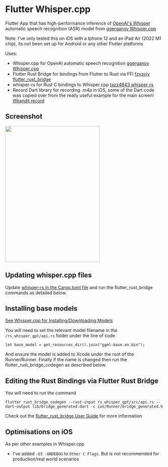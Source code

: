 # Flutter Whisper.cpp

Flutter App that has high-performance inference of [OpenAI's Whisper](https://github.com/openai/whisper) automatic speech recognition (ASR) model from [ggerganov Whisper.cpp](https://github.com/ggerganov/whisper.cpp)

Note: I've only tested this on iOS with a Iphone 12 and an iPad Air (2022 M1 chip), its not been set up for Android or any other Flutter platforms

Uses:
- Whisper.cpp for OpenAI automatic speech recognition [ggerganov Whisper.cpp](https://github.com/ggerganov/whisper.cpp)
- Flutter Rust Bridge for bindings from Flutter to Rust via FFI [fzyzcjy flutter_rust_bridge](https://github.com/fzyzcjy/flutter_rust_bridge)
- whisper-rs for Rust C bindings to Whisper.cpp [tazz4843 whisper-rs](https://github.com/tazz4843/whisper-rs)
- Record Dart library for recording .m4a in iOS, some of the Dart code was copied over from the really useful example for the main screen! [llfbandit record](https://github.com/llfbandit/record)

## Screenshot 


<img src="https://user-images.githubusercontent.com/20296911/229306858-56e52825-b16d-4b08-b810-75360bb65a2d.jpeg" width=300 height=432>

## Updating whisper.cpp files 

Update [whisper-rs in the Cargo.toml file](https://github.com/lyledean1/flutter_whisper.cpp/blob/ee49c35935ad549e0eebfef226b98a06c65ca5b6/rs_whisper_gpt/Cargo.toml#LL20C14-L20C19) and run the flutter_rust_bridge commands as detailed below. 

## Installing base models

[See Whisper.cpp for Installing/Downloading Models](https://github.com/ggerganov/whisper.cpp/tree/master/models#readme)

You will need to set the relevant model filename in the `/rs_whisper_gpt/api.rs` folder under the line of code
```
let base_model = get_resources_dir().join("ggml-base.en.bin");
```

And ensure the model is added to Xcode under the root of the Runner/Runner. Finally if the name is changed then run the flutter_rust_bridge_codegen as described below.

## Editing the Rust Bindings via Flutter Rust Bridge 

You will need to run the command 
```
flutter_rust_bridge_codegen --rust-input rs_whisper_gpt/src/api.rs --dart-output lib/bridge_generated.dart -c ios/Runner/bridge_generated.h
```

Check out the [flutter_rust_bridge User Guide](https://cjycode.com/flutter_rust_bridge/) for more information

## Optimisations on iOS 

As per other examples in Whisper.cpp 
- I've added `-O3 -DNDEBUG` to `Other C Flags`. But is not recommended for production/real world scenarios 
